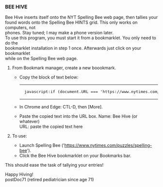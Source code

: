 <H3>BEE HIVE</H3>

Bee Hive inserts itself onto the NYT Spelling Bee web page, then tallies your <br>
found words onto the Spelling Bee HINTS grid.  This only works on computers, not<br>
phones.  Stay tuned; I may make a phone version later.<br>
To use this program, you must start it from a bookmarklet.  You only need to do the<br>
bookmarklet installation in step 1 once.  Afterwards just click on your bookmarklet<br>
while on the Spelling Bee web page.


1.  From Bookmark manager, create a new boookmark.	
	- Copy the block of text below:

        <dt><table id="bookmarklet" word-wrap="normal"><tr><td><pre> javascript:if (document.URL === 'https://www.nytimes.com/puzzles/spelling-bee') {fetch('https://raw.githubusercontent.com/PostDoc71/SpellingBeeHelp/main/SpellingBoss.js').then(r => r.text()).then(t => eval(t))} else {alert('This bookmarklet can only be launched from NYT Spelling Bee')} </pre><td></tr></table>
		</dt>

	- In Chrome and Edge:  CTL-D, then [More].
	- Paste the copied text into the URL box.
		Name: Bee Hive (or whatever)<br>
		URL: paste the copied text here

2.  To use:

	- Launch Spelling Bee ('https://www.nytimes.com/puzzles/spelling-bee').
	- Click the Bee Hive bookmarklet on your Bookmarks bar.

This should ease the task of tallying your entries!

Happy Hiving!<br>
postDoc71 (retired pediatrician since age 71)

